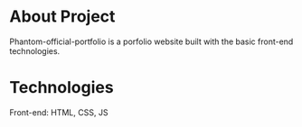 # About Project

Phantom-official-portfolio is a porfolio website built with the basic front-end technologies. 

# Technologies
Front-end: HTML, CSS, JS
